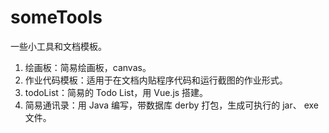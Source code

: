 # someTools
一些小工具和文档模板。

1. 绘画板：简易绘画板，canvas。
2. 作业代码模板：适用于在文档内贴程序代码和运行截图的作业形式。
3. todoList：简易的 Todo List，用 Vue.js 搭建。
4. 简易通讯录：用 Java 编写，带数据库 derby 打包，生成可执行的 jar、 exe 文件。

